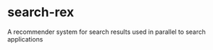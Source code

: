 search-rex
==========

A recommender system for search results used in parallel to search applications
